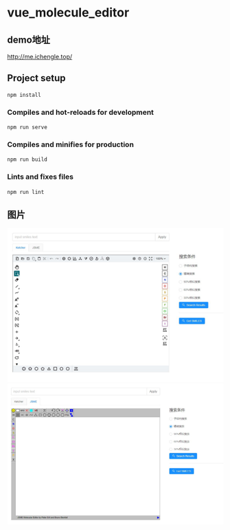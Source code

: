 # vue_molecule_editor

## demo地址
http://me.ichengle.top/

## Project setup
```
npm install
```

### Compiles and hot-reloads for development
```
npm run serve
```

### Compiles and minifies for production
```
npm run build
```

### Lints and fixes files
```
npm run lint
```
## 图片
![](src/assets/3.jpg)
![](src/assets/4.jpg)